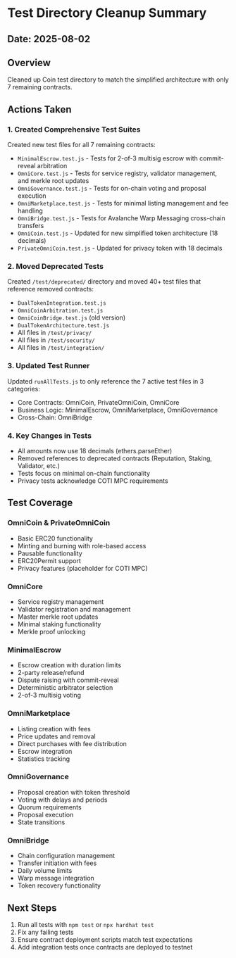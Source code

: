 # Test Directory Cleanup Summary

## Date: 2025-08-02

## Overview
Cleaned up Coin test directory to match the simplified architecture with only 7 remaining contracts.

## Actions Taken

### 1. Created Comprehensive Test Suites
Created new test files for all 7 remaining contracts:
- `MinimalEscrow.test.js` - Tests for 2-of-3 multisig escrow with commit-reveal arbitration
- `OmniCore.test.js` - Tests for service registry, validator management, and merkle root updates
- `OmniGovernance.test.js` - Tests for on-chain voting and proposal execution
- `OmniMarketplace.test.js` - Tests for minimal listing management and fee handling
- `OmniBridge.test.js` - Tests for Avalanche Warp Messaging cross-chain transfers
- `OmniCoin.test.js` - Updated for new simplified token architecture (18 decimals)
- `PrivateOmniCoin.test.js` - Updated for privacy token with 18 decimals

### 2. Moved Deprecated Tests
Created `/test/deprecated/` directory and moved 40+ test files that reference removed contracts:
- `DualTokenIntegration.test.js`
- `OmniCoinArbitration.test.js` 
- `OmniCoinBridge.test.js` (old version)
- `DualTokenArchitecture.test.js`
- All files in `/test/privacy/`
- All files in `/test/security/`
- All files in `/test/integration/`

### 3. Updated Test Runner
Updated `runAllTests.js` to only reference the 7 active test files in 3 categories:
- Core Contracts: OmniCoin, PrivateOmniCoin, OmniCore
- Business Logic: MinimalEscrow, OmniMarketplace, OmniGovernance
- Cross-Chain: OmniBridge

### 4. Key Changes in Tests
- All amounts now use 18 decimals (ethers.parseEther)
- Removed references to deprecated contracts (Reputation, Staking, Validator, etc.)
- Tests focus on minimal on-chain functionality
- Privacy tests acknowledge COTI MPC requirements

## Test Coverage

### OmniCoin & PrivateOmniCoin
- Basic ERC20 functionality
- Minting and burning with role-based access
- Pausable functionality
- ERC20Permit support
- Privacy features (placeholder for COTI MPC)

### OmniCore
- Service registry management
- Validator registration and management
- Master merkle root updates
- Minimal staking functionality
- Merkle proof unlocking

### MinimalEscrow
- Escrow creation with duration limits
- 2-party release/refund
- Dispute raising with commit-reveal
- Deterministic arbitrator selection
- 2-of-3 multisig voting

### OmniMarketplace
- Listing creation with fees
- Price updates and removal
- Direct purchases with fee distribution
- Escrow integration
- Statistics tracking

### OmniGovernance
- Proposal creation with token threshold
- Voting with delays and periods
- Quorum requirements
- Proposal execution
- State transitions

### OmniBridge
- Chain configuration management
- Transfer initiation with fees
- Daily volume limits
- Warp message integration
- Token recovery functionality

## Next Steps
1. Run all tests with `npm test` or `npx hardhat test`
2. Fix any failing tests
3. Ensure contract deployment scripts match test expectations
4. Add integration tests once contracts are deployed to testnet
